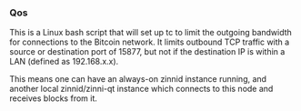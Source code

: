 ### Qos ###

This is a Linux bash script that will set up tc to limit the outgoing bandwidth for connections to the Bitcoin network. It limits outbound TCP traffic with a source or destination port of 15877, but not if the destination IP is within a LAN (defined as 192.168.x.x).

This means one can have an always-on zinnid instance running, and another local zinnid/zinni-qt instance which connects to this node and receives blocks from it.
